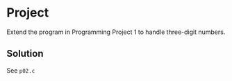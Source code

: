 # Project

Extend the program in Programming Project 1 to handle three-digit numbers.

## Solution

See `p02.c`
